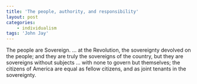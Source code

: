 ```yaml
---
title: 'The people, authority, and responsibility'
layout: post
categories:
    - individualism
tags: 'John Jay'
---
```


The people are Sovereign. … at the Revolution, the sovereignty devolved on the people; and they are truly the sovereigns of the country, but they are sovereigns without subjects … with none to govern but themselves; the citizens of America are equal as fellow citizens, and as joint tenants in the sovereignty.
